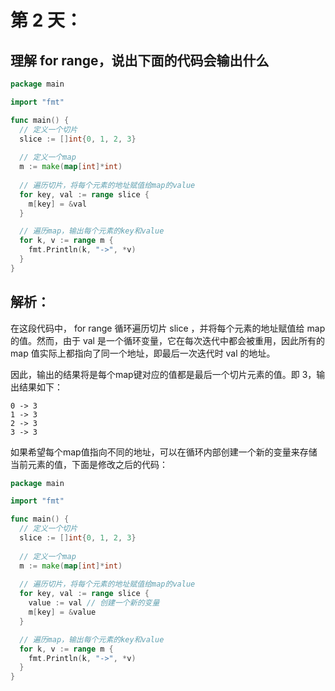 # 第 2 天：

## 理解 for range，说出下面的代码会输出什么

```go
package main

import "fmt"

func main() {
  // 定义一个切片
  slice := []int{0, 1, 2, 3}
  
  // 定义一个map
  m := make(map[int]*int)
  
  // 遍历切片，将每个元素的地址赋值给map的value
  for key, val := range slice {
    m[key] = &val
  }

  // 遍历map，输出每个元素的key和value
  for k, v := range m {
    fmt.Println(k, "->", *v)
  }
}
```

## 解析：
在这段代码中， for range 循环遍历切片 slice ，并将每个元素的地址赋值给 map 的值。然而，由于 val 是一个循环变量，它在每次迭代中都会被重用，因此所有的 map 值实际上都指向了同一个地址，即最后一次迭代时 val 的地址。

因此，输出的结果将是每个map键对应的值都是最后一个切片元素的值。即 3，输出结果如下：

```
0 -> 3
1 -> 3
2 -> 3
3 -> 3
```

如果希望每个map值指向不同的地址，可以在循环内部创建一个新的变量来存储当前元素的值，下面是修改之后的代码：

```go
package main

import "fmt"

func main() {
  // 定义一个切片
  slice := []int{0, 1, 2, 3}
  
  // 定义一个map
  m := make(map[int]*int)
  
  // 遍历切片，将每个元素的地址赋值给map的value
  for key, val := range slice {
    value := val // 创建一个新的变量
    m[key] = &value
  }

  // 遍历map，输出每个元素的key和value
  for k, v := range m {
    fmt.Println(k, "->", *v)
  }
}
```

